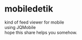 mobiledetik
===========

kind of feed viewer for mobile<br />
using JQMobile<br />
hope this share helps you somehow.
